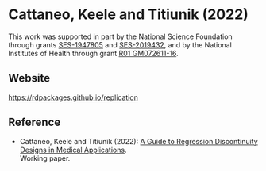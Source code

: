 # Cattaneo, Keele and Titiunik (2022)

This work was supported in part by the National Science Foundation through grants [SES-1947805](https://www.nsf.gov/awardsearch/showAward?AWD_ID=1947805) and [SES-2019432](https://www.nsf.gov/awardsearch/showAward?AWD_ID=2019432), and by the National Institutes of Health through grant [R01 GM072611-16](https://reporter.nih.gov/project-details/10093056).

## Website

https://rdpackages.github.io/replication

## Reference

- Cattaneo, Keele and Titiunik (2022): [A Guide to Regression Discontinuity Designs in Medical Applications](https://rdpackages.github.io/references/Cattaneo-Keele-Titiunik_2022_RDIntroMed.pdf).<br>
Working paper.

<br><br>
